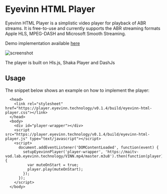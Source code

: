# Eyevinn HTML Player

Eyevinn HTML Player is a simplistic video player for playback of ABR streams. It is free-to-use and currently supports the ABR streaming formats Apple HLS, MPEG-DASH and Microsoft Smooth Streaming.

Demo implementation available [here](https://player.eyevinn.technology/)

![screenshot](https://player.eyevinn.technology/screenshot.png)

The player is built on Hls.js, Shaka Player and DashJs

## Usage

The snippet below shows an example on how to implement the player:

```
  <head>
    <link rel="stylesheet" href="https://player.eyevinn.technology/v0.1.4/build/eyevinn-html-player.css"></link>
  </head>
  <body>
    <div id="player-wrapper"></div>
    <script src="https://player.eyevinn.technology/v0.1.4/build/eyevinn-html-player.js" type="text/javascript"></script>
    <script>
      document.addEventListener('DOMContentLoaded', function(event) {
        setupEyevinnPlayer('player-wrapper', 'https://maitv-vod.lab.eyevinn.technology/VINN.mp4/master.m3u8').then(function(player) {
          var muteOnStart = true;
          player.play(muteOnStart);
        });
      });
    </script>
  </body>
```
